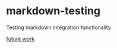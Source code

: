 # markdown-testing
Testing markdown integration functionality

<a href="#/some_dir/banana.txt"><span class="title">future work<span class="leaders" aria-hidden="true"></span></span></a>
